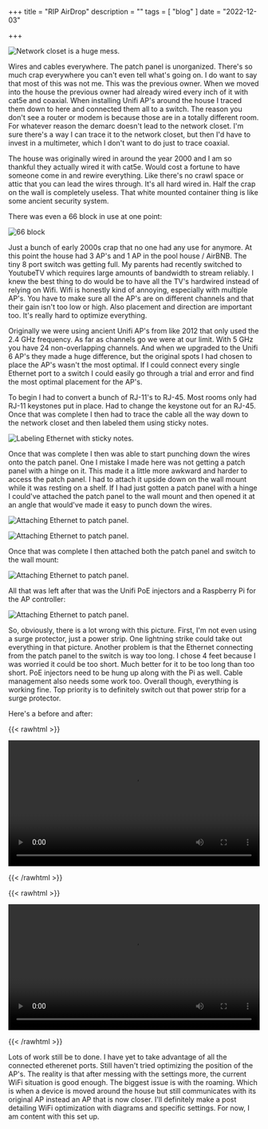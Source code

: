+++
title = "RIP AirDrop"
description = ""
tags = [
    "blog"
]
date = "2022-12-03"

+++



![Network closet is a huge mess.](/networking/one.jpg)

Wires and cables everywhere. The patch panel is unorganized. There's so much crap everywhere you can't even tell what's going on. I do want to say that most of this was not me. This was the previous owner. When we moved into the house the previous owner had already wired every inch of it with cat5e and coaxial. When installing Unifi AP's around the house I traced them down to here and connected them all to a switch. The reason you don't see a router or modem is because those are in a totally different room. For whatever reason the demarc doesn't lead to the network closet. I'm sure there's a way I can trace it to the network closet, but then I'd have to invest in a multimeter, which I don't want to do just to trace coaxial. 

The house was originally wired in around the year 2000 and I am so thankful they actually wired it with cat5e. Would cost a fortune to have someone come in and rewire everything. Like there's no crawl space or attic that you can lead the wires through. It's all hard wired in. Half the crap on the wall is completely useless. That white mounted container thing is like some ancient security system.

There was even a 66 block in use at one point:

![66 block](/networking/two.jpg)

Just a bunch of early 2000s crap that no one had any use for anymore. At this point the house had 3 AP's and 1 AP in the pool house / AirBNB. The tiny 8 port switch was getting full. My parents had recently switched to YoutubeTV which requires large amounts of bandwidth to stream reliably. I knew the best thing to do would be to have all the TV's hardwired instead of relying on Wifi. Wifi is honestly kind of annoying, especially with multiple AP's. You have to make sure all the AP's are on different channels and that their gain isn't too low or high. Also placement and direction are important too. It's really hard to optimize everything. 

Originally we were using ancient Unifi AP's from like 2012 that only used the 2.4 GHz frequency. As far as channels go we were at our limit. With 5 GHz you have 24 non-overlapping channels. And when we upgraded to the Unifi 6 AP's they made a huge difference, but the original spots I had chosen to place the AP's wasn't the most optimal. If I could connect every single Ethernet port to a switch I could easily go through a trial and error and find the most optimal placement for the AP's. 

To begin I had to convert a bunch of RJ-11's to RJ-45. Most rooms only had RJ-11 keystones put in place. Had to change the keystone out for an RJ-45. Once that was complete I then had to trace the cable all the way down to the network closet and then labeled them using sticky notes. 

![Labeling Ethernet with sticky notes.](/networking/three.jpg)

Once that was complete I then was able to start punching down the wires onto the patch panel. One I mistake I made here was not getting a patch panel with a hinge on it. This made it a little more awkward and harder to access the patch panel. I had to attach it upside down on the wall mount while it was resting on a shelf. If I had just gotten a patch panel with a hinge I could've attached the patch panel to the wall mount and then opened it at an angle that would've made it easy to punch down the wires. 

![Attaching Ethernet to patch panel.](/networking/four.jpg)

![Attaching Ethernet to patch panel.](/networking/five.jpg)

Once that was complete I then attached both the patch panel and switch to the wall mount:

![Attaching Ethernet to patch panel.](/networking/six.jpg)

All that was left after that was the Unifi PoE injectors and a Raspberry Pi for the AP controller:

![Attaching Ethernet to patch panel.](/networking/seven.jpg)

So, obviously, there is a lot wrong with this picture. First, I'm not even using a surge protector, just a power strip. One lightning strike could take out everything in that picture. Another problem is that the Ethernet connecting from the patch panel to the switch is way too long. I chose 4 feet because I was worried it could be too short. Much better for it to be too long than too short. PoE injectors need to be hung up along with the Pi as well. Cable management also needs some work too. Overall though, everything is working fine. Top priority is to definitely switch out that power strip for a surge protector. 

Here's a before and after:

{{< rawhtml >}} 

<video width=100% controls >
    <source src="/networking/videoone.mp4" type="video/mp4">
    Your browser does not support the video tag.  
</video>

{{< /rawhtml >}}


{{< rawhtml >}} 

<video width=100% controls >
    <source src="/networking/videotwo.mp4" type="video/mp4">
    Your browser does not support the video tag.  
</video>

{{< /rawhtml >}}

Lots of work still be to done. I have yet to take advantage of all the connected etherenet ports. Still haven't tried optimizing the position of the AP's. The reality is that after messing with the settings more, the current WiFi situation is good enough. The biggest issue is with the roaming. Which is when a device is moved around the house but still communicates with its original AP instead an AP that is now closer. I'll definitely make a post detailing WiFi optimization with diagrams and specific settings. For now, I am content with this set up. 
